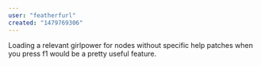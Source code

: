 ```yaml
---
user: "featherfurl"
created: "1479769306"
---
```


Loading a relevant girlpower for nodes without specific help patches when you press f1 would be a pretty useful feature.
